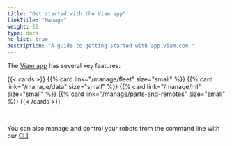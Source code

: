 ```yaml
---
title: "Get started with the Viam app"
linkTitle: "Manage"
weight: 22
type: docs
no_list: true
description: "A guide to getting started with app.viam.com."
---
```


The [Viam app](https://app.viam.com/) has several key features:

{{< cards >}}
  {{% card link="/manage/fleet" size="small" %}}
  {{% card link="/manage/data" size="small" %}}
  {{% card link="/manage/ml" size="small" %}}
  {{% card link="/manage/parts-and-remotes" size="small" %}}
{{< /cards >}}

<br>

You can also manage and control your robots from the command line with our [CLI](cli).
